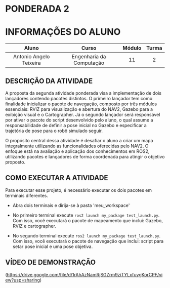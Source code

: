 # PONDERADA 2

# INFORMAÇÕES DO ALUNO
Aluno | Curso | Módulo | Turma
:---: | :---: | :---: | :---:
Antonio Angelo Teixeira | Engenharia da Computação | 11 | 2


## DESCRIÇÃO DA ATIVIDADE


A proposta da segunda atividade ponderada visa a implementação de dois lançadores contendo pacotes distintos. O primeiro lançador tem como finalidade inicializar o pacote de navegação, composto por três módulos essenciais: RVIZ para visualização e abertura do NAV2, Gazebo para a exibição visual e o Cartographer. Já o segundo lançador será responsável por ativar o pacote do script desenvolvido pelo aluno, o qual assume a responsabilidade de definir a pose inicial no Gazebo e especificar a trajetória de pose para o robô simulado seguir.

O propósito central dessa atividade é desafiar o aluno a criar um mapa integralmente utilizando as funcionalidades oferecidas pelo NAV2. O enfoque está na avaliação e aplicação dos conhecimentos em ROS2, utilizando pacotes e lançadores de forma coordenada para atingir o objetivo proposto.



## COMO EXECUTAR A ATIVIDADE

Para executar esse projeto, é necessário executar os dois pacotes em terminais diferentes.

- Abra dois terminais e dirija-se à pasta 'meu_workspace'

- No primeiro terminal execute ```ros2 launch my_package test_launch.py```. Com isso, você executará o pacote de mapeamento que inclui: Gazebo, RVIZ e cartographer.

- No segundo terminal execute ```ros2 launch my_package test_launch.py```. Com isso, você executará o pacote de navegação que inclui: script para setar pose inicial e uma pose objetiva.


## VÍDEO DE DEMONSTRAÇÃO    

(https://drive.google.com/file/d/1rAhAzNamRjSGZrm9ziTYLxfuygKorCPF/view?usp=sharing)
